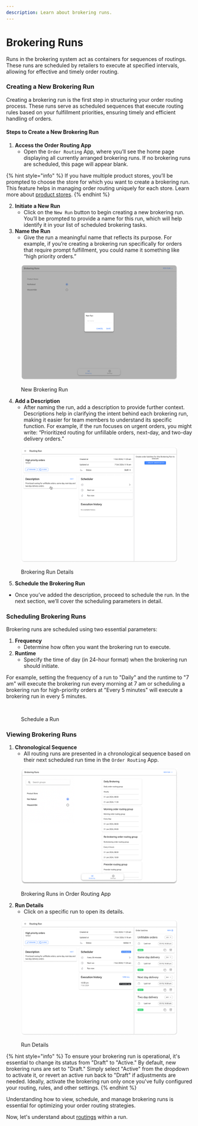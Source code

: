 ```yaml
---
description: Learn about brokering runs.
---
```


# Brokering Runs

Runs in the brokering system act as containers for sequences of routings. These runs are scheduled by retailers to execute at specified intervals, allowing for effective and timely order routing.

### Creating a New Brokering Run

Creating a brokering run is the first step in structuring your order routing process. These runs serve as scheduled sequences that execute routing rules based on your fulfillment priorities, ensuring timely and efficient handling of orders.

#### Steps to Create a New Brokering Run

1. **Access the Order Routing App**
   * Open the `Order Routing` App, where you’ll see the home page displaying all currently arranged brokering runs. If no brokering runs are scheduled, this page will appear blank.

{% hint style="info" %}
If you have multiple product stores, you’ll be prompted to choose the store for which you want to create a brokering run. This feature helps in managing order routing uniquely for each store. Learn more about [product stores](https://docs.hotwax.co/documents/system-admins/product-store/add-more-product-stores).
{% endhint %}

2. **Initiate a New Run**
   * Click on the `New Run` button to begin creating a new brokering run. You’ll be prompted to provide a name for this run, which will help identify it in your list of scheduled brokering tasks.
3. **Name the Run**
   * Give the run a meaningful name that reflects its purpose. For example, if you’re creating a brokering run specifically for orders that require prompt fulfillment, you could name it something like “high priority orders.”

<figure><img src="../.gitbook/assets/New Brokering Run.png" alt=""><figcaption><p>New Brokering Run</p></figcaption></figure>

4. **Add a Description**
   * After naming the run, add a description to provide further context. Descriptions help in clarifying the intent behind each brokering run, making it easier for team members to understand its specific function. For example, if the run focuses on urgent orders, you might write: “Prioritized routing for unfillable orders, next-day, and two-day delivery orders.”

<figure><img src="../.gitbook/assets/Run details.png" alt=""><figcaption><p>Brokering Run Details</p></figcaption></figure>

5. **Schedule the Brokering Run**

* Once you’ve added the description, proceed to schedule the run. In the next section, we’ll cover the scheduling parameters in detail.

### Scheduling Brokering Runs

Brokering runs are scheduled using two essential parameters:

1. **Frequency**
   * Determine how often you want the brokering run to execute.
2. **Runtime**
   * Specify the time of day (in 24-hour format) when the brokering run should initiate.

For example, setting the frequency of a run to "Daily" and the runtime to "7 am" will execute the brokering run every morning at 7 am or scheduling a brokering run for high-priority orders at "Every 5 minutes" will execute a brokering run in every 5 minutes.

<figure><img src="../.gitbook/assets/schedule run.png" alt="" width="375"><figcaption><p>Schedule a Run</p></figcaption></figure>

### Viewing Brokering Runs

1. **Chronological Sequence**
   * All routing runs are presented in a chronological sequence based on their next scheduled run time in the `Order Routing` App.

<figure><img src="../.gitbook/assets/Brokering Runs (1).png" alt=""><figcaption><p>Brokering Runs in Order Routing App</p></figcaption></figure>

2. **Run Details**
   * Click on a specific run to open its details.

<figure><img src="../.gitbook/assets/Run details (1).png" alt=""><figcaption><p>Run Details</p></figcaption></figure>



{% hint style="info" %}
To ensure your brokering run is operational, it's essential to change its status from "Draft" to "Active." By default, new brokering runs are set to "Draft." Simply select "Active" from the dropdown to activate it, or revert an active run back to "Draft" if adjustments are needed. Ideally, activate the brokering run only once you've fully configured your routing, rules, and other settings.
{% endhint %}

Understanding how to view, schedule, and manage brokering runs is essential for optimizing your order routing strategies.

Now, let's understand about [routings](routings.md) within a run.

